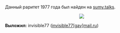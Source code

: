 Данный раритет 1977 года был найден на <a href="news://news.rs.net.ua:119/sumy.talks">sumy.talks</a>. <p align="center"><a href="/media/pictures/condome_1973g.jpg"><img src="/media/pictures/cond_mini.jpg"/></a></p><strong>Выложил:</strong> invisible77 (<a href="mailto:invisible77[gav]mail.ru">invisible77[gav]mail.ru</a>)